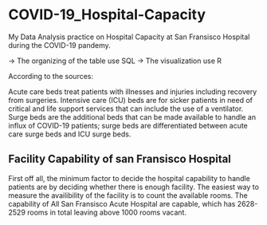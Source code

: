 # COVID-19_Hospital-Capacity
My Data Analysis practice on Hospital Capacity at San Fransisco Hospital during the COVID-19 pandemy.

-> The organizing of the table use SQL
-> The visualization use R

According to the sources:

Acute care beds treat patients with illnesses and injuries including recovery from surgeries. Intensive care (ICU) beds are for sicker patients in need of critical and life support services that can include the use of a ventilator. Surge beds are the additional beds that can be made available to handle an influx of COVID-19 patients; surge beds are differentiated between acute care surge beds and ICU surge beds.

## Facility Capability of san Fransisco Hospital
First off all, the minimum factor to decide the hospital capability to handle patients are by deciding whether there is enough facility. The easiest way to measure the availibility of the facility is to count the available rooms. The capability of All San Fransisco Acute Hospital are capable, which has 2628-2529 rooms in total leaving above 1000 rooms vacant.
